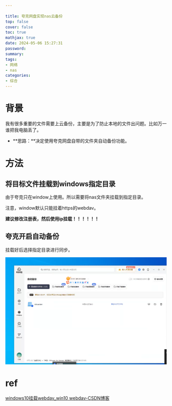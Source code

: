 ```yaml
---

title: 夸克网盘实现nas云备份
top: false
cover: false
toc: true
mathjax: true
date: 2024-05-06 15:27:31
password:
summary:
tags:
- 网络
- nas
categories:
- 综合
---
```





# 背景

我有很多重要的文件需要上云备份，主要是为了防止本地的文件出问题。比如万一谁把我电脑丢了。

- **思路：**决定使用夸克网盘自带的文件夹自动备份功能。



# 方法

## 将目标文件挂载到windows指定目录

由于夸克只在window上使用。所以需要将nas文件夹挂载到指定目录。

注意，window默认只能挂着https的webdav。

**建议修改注册表，然后使用ip挂载！！！！！！**



## 夸克开启自动备份



挂载好后选择指定目录进行同步。

![image-20240506160205057](https://raw.githubusercontent.com/kengerlwl/kengerlwl.github.io/master/image/0e04e8ea6120b2de4d0ccb630b46271a/b04d07970e965da86361a62ded7a80dd.png)





# ref

[windows10挂载webdav_win10 webdav-CSDN博客](https://blog.csdn.net/qq_38894585/article/details/128818512)
